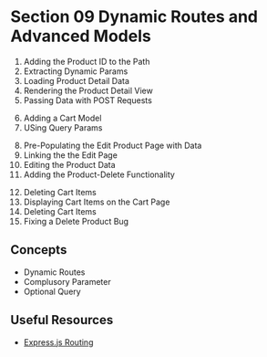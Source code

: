 # Section 09 Dynamic Routes and Advanced Models

1. Adding the Product ID to the Path
2. Extracting Dynamic Params
3. Loading Product Detail Data
4. Rendering the Product Detail View
5. Passing Data with POST Requests
<!--  -->
6. Adding a Cart Model
7. USing Query Params
<!--  -->
8. Pre-Populating the Edit Product Page with Data
9. Linking the the Edit Page
10. Editing the Product Data
11. Adding the Product-Delete Functionality
<!--  -->
12. Deleting Cart Items
13. Displaying Cart Items on the Cart Page
14. Deleting Cart Items
15. Fixing a Delete Product Bug

## Concepts

- Dynamic Routes
- Complusory Parameter
- Optional Query

## Useful Resources

- [Express.js Routing](https://expressjs.com/en/guide/routing.html)

